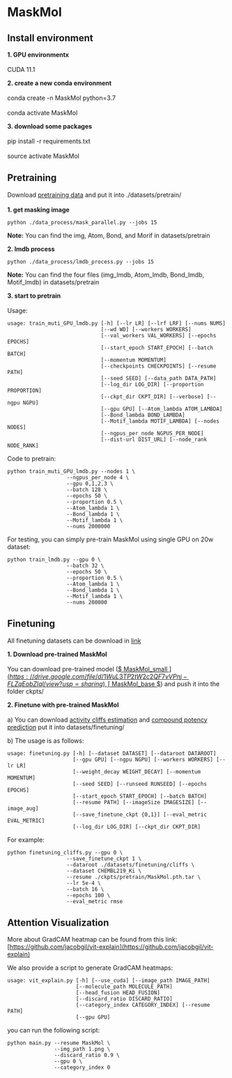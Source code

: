 # MaskMol

## Install environment

**1. GPU environmentx**<br>  
CUDA 11.1

**2. create a new conda environment**<br>  
conda create -n MaskMol python=3.7<br>  
conda activate MaskMol  

**3. download some packages**<br>  
pip install -r requirements.txt<br>  
source activate MaskMol  

## Pretraining
Download [pretraining data](https://drive.google.com/file/d/1VGCADtln1NRswoOnnGa9iWyM2Xe9gmq7/view?usp=sharing) and put it into ./datasets/pretrain/<br>  
**1. get masking image**<br>  
```
python ./data_process/mask_parallel.py --jobs 15
```
**Note:** You can find the img, Atom, Bond, and Morif in datasets/pretrain<br>  

**2. lmdb process**<br>  
```
python ./data_process/lmdb_process.py --jobs 15
```
**Note:** You can find the four files (img_lmdb, Atom_lmdb, Bond_lmdb, Motif_lmdb) in datasets/pretrain<br>  

**3. start to pretrain**<br>  
Usage:<br>  
```
usage: train_muti_GPU_lmdb.py [-h] [--lr LR] [--lrf LRF] [--nums NUMS]
                              [--wd WD] [--workers WORKERS]
                              [--val_workers VAL_WORKERS] [--epochs EPOCHS]
                              [--start_epoch START_EPOCH] [--batch BATCH]
                              [--momentum MOMENTUM]
                              [--checkpoints CHECKPOINTS] [--resume PATH]
                              [--seed SEED] [--data_path DATA_PATH]
                              [--log_dir LOG_DIR] [--proportion PROPORTION]
                              [--ckpt_dir CKPT_DIR] [--verbose] [--ngpu NGPU]
                              [--gpu GPU] [--Atom_lambda ATOM_LAMBDA]
                              [--Bond_lambda BOND_LAMBDA]
                              [--Motif_lambda MOTIF_LAMBDA] [--nodes NODES]
                              [--ngpus_per_node NGPUS_PER_NODE]
                              [--dist-url DIST_URL] [--node_rank NODE_RANK]
```
Code to pretrain:<br>  
```
python train_muti_GPU_lmdb.py --nodes 1 \
                   --ngpus_per_node 4 \
                   --gpu 0,1,2,3 \
                   --batch 128 \
                   --epochs 50 \
                   --proportion 0.5 \
                   --Atom_lambda 1 \
                   --Bond_lambda 1 \
                   --Motif_lambda 1 \
                   --nums 2000000
```
For testing, you can simply pre-train MaskMol using single GPU on 20w dataset:
```
python train_lmdb.py --gpu 0 \
                   --batch 32 \
                   --epochs 50 \
                   --proportion 0.5 \
                   --Atom_lambda 1 \
                   --Bond_lambda 1 \
                   --Motif_lambda 1 \
                   --nums 200000
```

## Finetuning
All finetuning datasets can be download in [link](https://drive.google.com/file/d/1I2O0AhTO3CGaYMsQl_EnKusmJw6ZXC8y/view?usp=sharing)

**1. Download pre-trained MaskMol** <br>  
You can download pre-trained model ([$ MaskMol_small $](https://drive.google.com/file/d/1WuL3TP2tW2c2QF7vVPnj-FLZqEobZIql/view?usp=sharing), [$ MaskMol_base $](https://drive.google.com/file/d/1zqAmV8WvOTEQwEc6XSBltRNlt_GD7aFp/view?usp=sharing)) and push it into the folder ckpts/ <br> 

**2. Finetune with pre-trained MaskMol** <br>  
a) You can download [activity cliffs estimation](https://github.com/molML/MoleculeACE/tree/main/MoleculeACE/Data/benchmark_data) and [compound potency prediction](https://github.com/TiagoJanela/ML-for-compound-potency-prediction/tree/main/dataset) put it into datasets/finetuning/ <br> 

b) The usage is as follows:
```
usage: finetuning.py [-h] [--dataset DATASET] [--dataroot DATAROOT]
                     [--gpu GPU] [--ngpu NGPU] [--workers WORKERS] [--lr LR]
                     [--weight_decay WEIGHT_DECAY] [--momentum MOMENTUM]
                     [--seed SEED] [--runseed RUNSEED] [--epochs EPOCHS]
                     [--start_epoch START_EPOCH] [--batch BATCH]
                     [--resume PATH] [--imageSize IMAGESIZE] [--image_aug]
                     [--save_finetune_ckpt {0,1}] [--eval_metric EVAL_METRIC]
                     [--log_dir LOG_DIR] [--ckpt_dir CKPT_DIR]
```
For example:
```
python finetuning_cliffs.py --gpu 0 \
                   --save_finetune_ckpt 1 \
                   --dataroot ./datasets/finetuning/cliffs \
                   --dataset CHEMBL219_Ki \
                   --resume ./ckpts/pretrain/MaskMol.pth.tar \
                   --lr 5e-4 \
                   --batch 16 \
                   --epochs 100 \
                   --eval_metric rmse
```

## Attention Visualization
More about GradCAM heatmap can be found from this link: [https://github.com/jacobgil/vit-explain](https://github.com/jacobgil/vit-explain) <br> 

We also provide a script to generate GradCAM heatmaps:

```
usage: vit_explain.py [-h] [--use_cuda] [--image_path IMAGE_PATH]
                      [--molecule_path MOLECULE_PATH]
                      [--head_fusion HEAD_FUSION]
                      [--discard_ratio DISCARD_RATIO]
                      [--category_index CATEGORY_INDEX] [--resume PATH]
                      [--gpu GPU]
```
you can run the following script:

```
python main.py --resume MaskMol \
               --img_path 1.png \
               --discard_ratio 0.9 \
               --gpu 0 \
               --category_index 0
```











